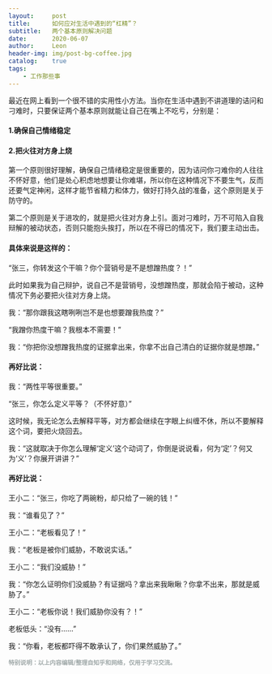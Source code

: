 ```yaml
---
layout:     post
title:      如何应对生活中遇到的“杠精”？
subtitle:   两个基本原则解决问题
date:       2020-06-07
author:     Leon
header-img: img/post-bg-coffee.jpg
catalog: 	true
tags:
    - 工作那些事
---
```


最近在网上看到一个很不错的实用性小方法。当你在生活中遇到不讲道理的诘问和刁难时，只要保证两个基本原则就能让自己在嘴上不吃亏，分别是：


#### 1.确保自己情绪稳定

#### 2.把火往对方身上烧


第一个原则很好理解，确保自己情绪稳定是很重要的，因为诘问你刁难你的人往往不怀好意，他们是处心积虑地想要让你难堪，所以你在这种情况下不要生气，反而还要气定神闲，这样才能节省精力和体力，做好打持久战的准备，这个原则是关于防守的。


第二个原则是关于进攻的，就是把火往对方身上引。面对刁难时，万不可陷入自我辩解的被动状态，否则只能抱头挨打，所以在不得已的情况下，我们要主动出击。



#### 具体来说是这样的：


“张三，你转发这个干嘛？你个营销号是不是想蹭热度？！”


此时如果我为自己辩护，说自己不是营销号，没想蹭热度，那就会陷于被动，这种情况下务必要把火往对方身上烧。


我：“那你跟我这瞎咧咧岂不是也想要蹭我热度？”


“我蹭你热度干嘛？我根本不需要！”


我：“你把你没想蹭我热度的证据拿出来，你拿不出自己清白的证据你就是想蹭。”



#### 再好比说：


我：“两性平等很重要。”


“张三，你怎么定义平等？（不怀好意）”


这时候，我无论怎么去解释平等，对方都会继续在字眼上纠缠不休，所以不要解释这个词，要把火烧回去。


我：“这就取决于你怎么理解‘定义’这个动词了，你倒是说说看，何为‘定’？何又为‘义’？你展开讲讲？”



#### 再好比说：


王小二：“张三，你吃了两碗粉，却只给了一碗的钱！”


我：“谁看见了？”


王小二：“老板看见了！”


我：“老板是被你们威胁，不敢说实话。”


王小二：“我们没威胁！”


我：“你怎么证明你们没威胁？有证据吗？拿出来我瞅瞅？你拿不出来，那就是威胁了。”


王小二：“老板你说！我们威胁你没有？！”


老板低头：“没有......”


我：“你看，老板都吓得不敢承认了，你们果然威胁了。”



<small> <font color="a0a9a9">
<b>特别说明：以上内容编辑/整理自知乎和网络，仅用于学习交流。</b>
</font>
<small>
    
    

